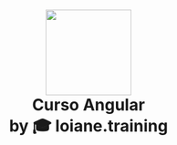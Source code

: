 <h1 align= center>
  <img src="https://cdn.worldvectorlogo.com/logos/angular-icon-1.svg" height= 150> <br>
  Curso Angular <br>
  by 🎓 loiane.training
</h1>
